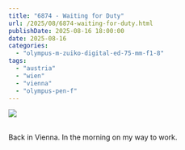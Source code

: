 ```yaml
---
title: "6874 - Waiting for Duty"
url: /2025/08/6874-waiting-for-duty.html
publishDate: 2025-08-16 18:00:00
date: 2025-08-16
categories:
  - "olympus-m-zuiko-digital-ed-75-mm-f1-8"
tags:
  - "austria"
  - "wien"
  - "vienna"
  - "olympus-pen-f"
---
```

<div class="container">
<div class="center"><a target="_blank" href="https://d25zfm9zpd7gm5.cloudfront.net/1200x1200/2021/20210309_090122_lr.jpg"><img class="webfeedsFeaturedVisual" src="https://d25zfm9zpd7gm5.cloudfront.net/0600x0600/2021/20210309_090122_lr.jpg" /></a></div>
</div>
<br />

Back in Vienna. In the morning on my way to work.
